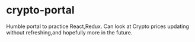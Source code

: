 # crypto-portal
Humble portal to practice React,Redux. Can look at Crypto prices updating without refreshing,and hopefully more in the future.
